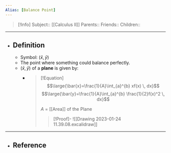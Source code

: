 ```yaml
---
Alias: [Balance Point]
---
```

> [!Info]
> Subject:: [[Calculus II]]
> Parents:: 
> Friends:: 
> Children:: 
---
- ## Definition
	- Symbol: $\left( \bar{x},\bar{y} \right)$
	- The point where something could balance perfectly.
	- $\left( \bar{x},\bar{y} \right)$ of a **plane** is given by:
		- > [!Equation]
		  > $$\large{\bar{x}=\frac{1}{A}\int_{a}^{b} xf(x) \, dx}$$
		  > $$\large{\bar{y}=\frac{1}{A}\int_{a}^{b} \frac{1}{2}f(x)^2 \, dx}$$
		  > 
		  > $A$ = [[Area]] of the Plane
		  > > [!Proof]-
		  > > ![[Drawing 2023-01-24 11.39.08.excalidraw]]
---
- ## Reference